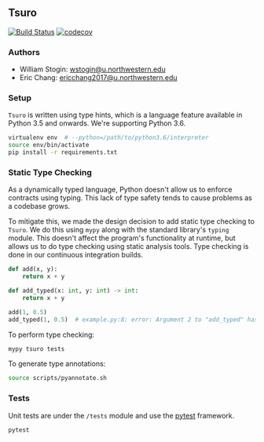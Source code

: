 ## Tsuro

[![Build Status](https://travis-ci.com/chang/Tsuro.svg?token=Vs959weLwfA54UrbgMsc&branch=master)](https://travis-ci.com/chang/Tsuro)
[![codecov](https://codecov.io/gh/chang/Tsuro/branch/master/graph/badge.svg?token=7k8GIzcEI9)](https://codecov.io/gh/chang/Tsuro)

### Authors
- William Stogin: wstogin@u.northwestern.edu
- Eric Chang: ericchang2017@u.northwestern.edu

### Setup

`Tsuro` is written using type hints, which is a language feature available in Python 3.5 and onwards. We're supporting Python 3.6.

```bash
virtualenv env  # --python=/path/to/python3.6/interpreter
source env/bin/activate
pip install -r requirements.txt
```

### Static Type Checking

As a dynamically typed language, Python doesn't allow us to enforce contracts using typing. This lack of type safety tends to cause problems as a codebase grows.

To mitigate this, we made the design decision to add static type checking to `Tsuro`. We do this using `mypy` along with the standard library's `typing` module. This doesn't affect the program's functionality at runtime, but allows us to do type checking using static analysis tools. Type checking is done in our continuous integration builds.

```python
def add(x, y):
    return x + y

def add_typed(x: int, y: int) -> int:
    return x + y

add(1, 0.5)
add_typed(1, 0.5)  # example.py:8: error: Argument 2 to "add_typed" has incompatible type "float"; expected "int"
```

To perform type checking:

```bash
mypy tsuro tests
```

To generate type annotations:

```bash
source scripts/pyannotate.sh
```

### Tests

Unit tests are under the `/tests` module and use the [pytest](http://pytest.org) framework.

```bash
pytest
```
